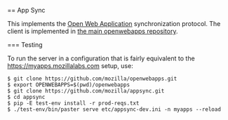 == App Sync

This implements the [Open Web
Application](https://apps.mozillalabs.com) synchronization protocol.
The client is implemented in [the main openwebapps
repository](https://github.com/mozilla/openwebapps).

=== Testing

To run the server in a configuration that is fairly equivalent to the
https://myapps.mozillalabs.com setup, use:

    $ git clone https://github.com/mozilla/openwebapps.git
    $ export OPENWEBAPPS=$(pwd)/openwebapps
    $ git clone https://github.com/mozilla/appsync.git
    $ cd appsync
    $ pip -E test-env install -r prod-reqs.txt
    $ ./test-env/bin/paster serve etc/appsync-dev.ini -n myapps --reload
